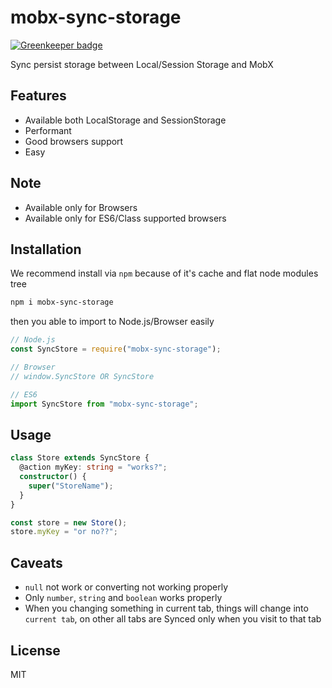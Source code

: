 # mobx-sync-storage

[![Greenkeeper badge](https://badges.greenkeeper.io/dalisoft/mobx-sync-storage.svg)](https://greenkeeper.io/)

Sync persist storage between Local/Session Storage and MobX

## Features

- Available both LocalStorage and SessionStorage
- Performant
- Good browsers support
- Easy

## Note

- Available only for Browsers
- Available only for ES6/Class supported browsers

## Installation

We recommend install via `npm` because of it's cache and flat node modules tree

```bash
npm i mobx-sync-storage
```

then you able to import to Node.js/Browser easily

```js
// Node.js
const SyncStore = require("mobx-sync-storage");

// Browser
// window.SyncStore OR SyncStore

// ES6
import SyncStore from "mobx-sync-storage";
```

## Usage

```ts
class Store extends SyncStore {
  @action myKey: string = "works?";
  constructor() {
    super("StoreName");
  }
}

const store = new Store();
store.myKey = "or no??";
```

## Caveats

- `null` not work or converting not working properly
- Only `number`, `string` and `boolean` works properly
- When you changing something in current tab, things will change into `current tab`, on other all tabs are Synced only when you visit to that tab

## License

MIT
